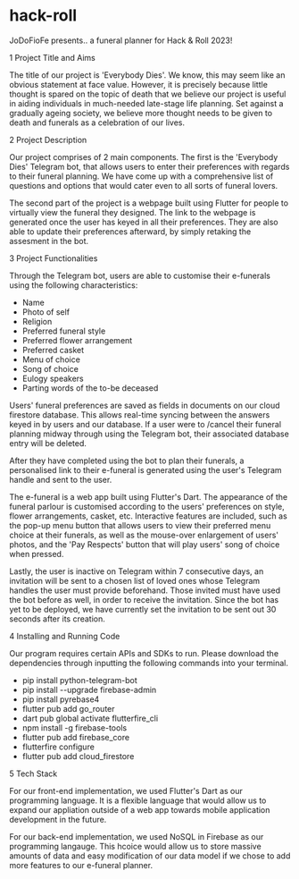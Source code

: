 # hack-roll

JoDoFioFe presents.. a funeral planner for Hack & Roll 2023!

1 Project Title and Aims

The title of our project is 'Everybody Dies'. We know, this may seem like an obvious statement at face value. However, it is precisely because little thought is spared on the topic of death that we believe our project is useful in aiding individuals in much-needed late-stage life planning. Set against a gradually ageing society, we believe more thought needs to be given to death and funerals as a celebration of our lives.

2 Project Description

Our project comprises of 2 main components. The first is the 'Everybody Dies' Telegram bot, that allows users to enter their preferences with regards to their funeral planning. We have come up with a comprehensive list of questions and options that would cater even to all sorts of funeral lovers.

The second part of the project is a webpage built using Flutter for people to virtually view the funeral they designed. The link to the webpage is generated once the user has keyed in all their preferences. They are also able to update their preferences afterward, by simply retaking the assesment in the bot.

3 Project Functionalities

Through the Telegram bot, users are able to customise their e-funerals using the following characteristics:
* Name
* Photo of self
* Religion
* Preferred funeral style
* Preferred flower arrangement
* Preferred casket
* Menu of choice
* Song of choice
* Eulogy speakers
* Parting words of the to-be deceased

Users' funeral preferences are saved as fields in documents on our cloud firestore database. This allows real-time syncing between the answers keyed in by users and our database. If a user were to /cancel their funeral planning midway through using the Telegram bot, their associated database entry will be deleted.

After they have completed using the bot to plan their funerals, a personalised link to their e-funeral is generated using the user's Telegram handle and sent to the user.

The e-funeral is a web app built using Flutter's Dart. The appearance of the funeral parlour is customised according to the users' preferences on style, flower arrangements, casket, etc. Interactive features are included, such as the pop-up menu button that allows users to view their preferred menu choice at their funerals, as well as the mouse-over enlargement of users' photos, and the 'Pay Respects' button that will play users' song of choice when pressed.

Lastly, the user is inactive on Telegram within 7 consecutive days, an invitation will be sent to a chosen list of loved ones whose Telegram handles the user must provide beforehand. Those invited must have used the bot before as well, in order to receive the invitation. Since the bot has yet to be deployed, we have currently set the invitation to be sent out 30 seconds after its creation.

4 Installing and Running Code

Our program requires certain APIs and SDKs to run. Please download the dependencies through inputting the following commands into your terminal.

* pip install python-telegram-bot
* pip install --upgrade firebase-admin
* pip install pyrebase4
* flutter pub add go_router
* dart pub global activate flutterfire_cli
* npm install -g firebase-tools
* flutter pub add firebase_core
* flutterfire configure
* flutter pub add cloud_firestore

5 Tech Stack

For our front-end implementation, we used Flutter's Dart as our programming language. It is a flexible language that would allow us to expand our appliation outside of a web app towards mobile application development in the future.

For our back-end implementation, we used NoSQL in Firebase as our programming langauge. This hcoice would allow us to store massive amounts of data and easy modification of our data model if we chose to add more features to our e-funeral planner.